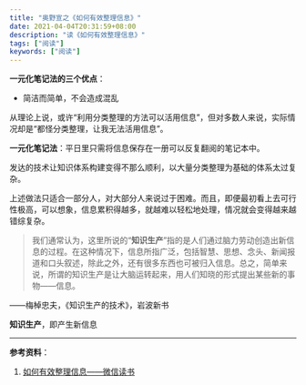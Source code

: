 ```yaml
---
title: "奥野宣之《如何有效整理信息》"
date: 2021-04-04T20:31:59+08:00
description: "读《如何有效整理信息》"
tags: ["阅读"]
keywords: ["阅读"]
---
```


**一元化笔记法的三个优点**：

- 简洁而简单，不会造成混乱

从理论上说，或许“利用分类整理的方法可以活用信息”，但对多数人来说，实际情况却是“都怪分类整理，让我无法活用信息”。

**一元化笔记法**：平日里只需将信息保存在一册可以反复翻阅的笔记本中。

发达的技术让知识体系构建变得不那么顺利，以大量分类整理为基础的体系太过复杂。

上述做法只适合一部分人，对大部分人来说过于困难。而且，即便最初看上去可行性极高，可以想象，信息累积得越多，就越难以轻松地处理，情况就会变得越来越错综复杂。

> 我们通常认为，这里所说的“**知识生产**”指的是人们通过脑力劳动创造出新信息的过程。在这种情况下，信息所指广泛，包括智慧、思想、念头、新闻报道和口头叙述，除此之外，还有很多东西也可被归入信息。总之，简单来说，所谓的知识生产是让大脑运转起来，用人们知晓的形式提出某些新的事物——信息。

——梅棹忠夫，《知识生产的技术》，岩波新书

**知识生产**，即产生新信息

---

**参考资料**：

1. [如何有效整理信息——微信读书](https://weread.qq.com/web/reader/3dd323e05df8ae3dd88047ekc81322c012c81e728d9d180)
